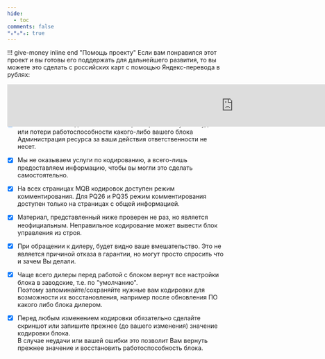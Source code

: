 ```yaml
---
hide:
  - toc
comments: false
ᴴₒᴴₒᴴₒ: true
---
```

<script src="https://www.moneybutton.com/moneybutton.js"></script>
<style>
  .md-typeset h1,
  .md-content__button {
    display: none;
  }
  
.frame {
    width: 1600px;
    max-width: none !important;
    height: auto;
    border: 0;
    -ms-transform: scale(0.65);
    -moz-transform: scale(0.65);
    -o-transform: scale(0.65);
    -webkit-transform: scale(0.65);
    transform: scale(0.65);
    
    -ms-transform-origin: 0 0;
    -moz-transform-origin: 0 0;
    -o-transform-origin: 0 0;
    -webkit-transform-origin: 0 0;
    transform-origin: 0 0;
}
.wrap {
    width: auto;
    height: 35px;
}
</style>

!!! give-money inline end "Помощь проекту"
    Если вам понравился этот проект и вы готовы его поддержать для дальнейшего развития, то вы можете это сделать с российских карт
    с помощью Яндекс-перевода в рублях:  
    <div class="wrap"><iframe class="frame" src="https://yoomoney.ru/quickpay/fundraise/button?billNumber=szaulwUCpas.221202&" frameborder="0" allowtransparency="true"></iframe></div>
!!! danger "Внимание!"
    Копирование информации с сайта допускается только с указанием ссылки на данный ресурс

* [x] Все изменения Вы делаете на свой страх и риск! В случае неудачи или потери работоспособности какого-либо вашего блока Администрация ресурса за ваши действия ответственности не несет.  

* [x] Мы не оказываем услуги по кодированию, а всего-лишь предоставляем информацию, чтобы вы могли это сделать самостоятельно.  

* [x] На всех страницах MQB кодировок доступен режим комментирования. Для PQ26 и PQ35 режим комментирования доступен только на страницах с общей информацией.

* [x] Материал, представленный ниже проверен не раз, но является неофициальным. Неправильное кодирование может вывести блок управления из строя.

* [x] При обращении к дилеру, будет видно ваше вмешательство. Это не является причиной отказа в гарантии, но могут просто спросить что и зачем Вы делали.

* [x] Чаще всего дилеры перед работой с блоком вернут все настройки блока в заводские, т.е. по "умолчанию".  
Поэтому запоминайте/сохраняйте нужные вам кодировки для возможности их восстановления, например после обновления ПО какого либо блока дилером.

* [x] Перед любым изменением кодировки обязательно сделайте скриншот или запишите прежнее (до вашего изменения) значение кодировки блока.   
В случае неудачи или вашей ошибки это позволит Вам вернуть прежнее значение и восстановить работоспособность блока.
